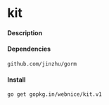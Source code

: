 # kit

#### Description



#### Dependencies

	github.com/jinzhu/gorm


#### Install

	go get gopkg.in/webnice/kit.v1
